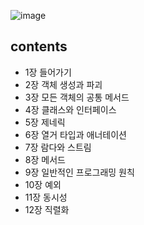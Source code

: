 
![image](https://user-images.githubusercontent.com/53042858/229412295-350acc39-ee8d-4c2e-92c8-72943ff354ac.png)

<h2>contents</h2>

- 1장 들어가기
- 2장 객체 생성과 파괴
- 3장 모든 객체의 공통 메서드
- 4장 클래스와 인터페이스
- 5장 제네릭
- 6장 열거 타입과 애너테이션
- 7장 람다와 스트림
- 8장 메서드
- 9장 일반적인 프로그래밍 원칙
- 10장 예외
- 11장 동시성
- 12장 직렬화
